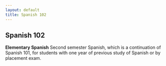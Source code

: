 ```yaml
---
layout: default
title: Spanish 102
---
```


## Spanish 102

<strong>Elementary Spanish</strong>
Second semester Spanish, which is a continuation of Spanish 101, for students with one year of previous study of Spanish or by placement exam.
